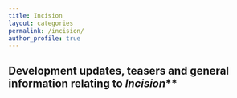 ```yaml
---
title: Incision
layout: categories
permalink: /incision/
author_profile: true
---
```

Development updates, teasers and general information relating to _Incision_**
------------------------------------------------------------------------------
